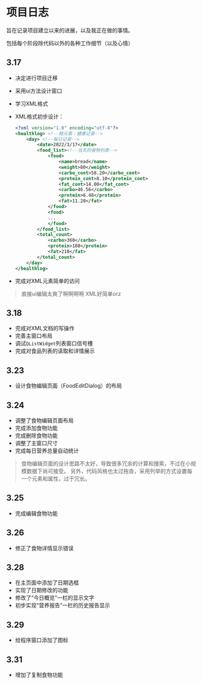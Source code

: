 # 项目日志

旨在记录项目建立以来的进展，以及我正在做的事情。

包括每个阶段除代码以外的各种工作细节（以及心情）

## 3.17

- 决定进行项目迁移
- 采用ui方法设计窗口
- 学习XML格式
- XML格式初步设计：

    ```XML
    <?xml version="1.0" encoding="utf-8"?>
    <healthlog> <!--根元素：健康记录-->
        <day> <!--每日记录-->
            <date>2022/3/17</date>
            <food_list><!--当天的食物列表-->
                <food>
                    <name>bread</name>
                    <weight>80</weight>
                    <carbo_cont>58.20</carbo_cont>
                    <protein_cont>8.10</protein_cont>
                    <fat_cont>14.00</fat_cont>
                    <carbo>46.56</carbo>
                    <protein>6.48</protein>
                    <fat>11.20</fat>
                </food>
                <food>
                ...
                </food>
            </food_list>
            <total_count>
                <carbo>360</carbo>
                <protein>108</protein>
                <fat>210</fat>
            </total_count>
        </day>
    </healthlog>
    ```

- 完成对XML元素简单的访问

> 直接ui编辑太爽了啊啊啊啊
> XML好简单orz

## 3.18

- 完成对XML文档的写操作
- 完善主窗口布局
- 调试`QListWidget`列表窗口信号槽
- 完成对食品列表的读取和详情展示

## 3.23

- 设计食物编辑页面（FoodEditDialog）的布局

## 3.24

- 调整了食物编辑页面布局
- 完成添加食物功能
- 完成删除食物功能
- 调整了主窗口尺寸
- 完成每日营养总量自动统计

> 食物编辑页面的设计思路不太好，导致很多冗余的计算和搜索，不过在小规模数据下尚可接受。
> 另外，代码风格也太过拖沓，采用列举的方式设置每一个元素和属性，过于冗长。

## 3.25

- 完成编辑食物功能

## 3.26

- 修正了食物详情显示错误

## 3.28

- 在主页面中添加了日期选框
- 实现了日期修改的功能
- 修改了“今日概览”一栏的显示文字
- 初步实现“营养报告”一栏的历史报告显示

## 3.29

- 给程序窗口添加了图标

## 3.31

- 增加了复制食物功能
